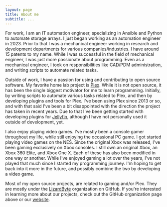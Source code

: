 ```yaml
---
layout: page
title: About me
subtitle: ...
---
```


For work, I am an IT automation engineer, specializing in Ansible and Python to automate storage arrays. I just began
working as an automation engineer in 2023. Prior to that I was a mechanical engineer working in research and
development departments for various companies/industries. I have around 15 patents to my name. While I was successful
in the field of mechanical engineer, I was just more passionate about programming. Even as a mechanical engineer, I
took on responsibilities like CAD/PDM administration, and writing scripts to automate related tasks.

Outside of work, I have a passion for using and contributing to open source software. My favorite home lab project
is [Plex](https://plex.tv). While it is not open source, it has been the single biggest motivator for me to learn
programming. Initially, by writing scripts to automate various tasks related to Plex, and then by developing
plugins and tools for Plex. I've been using Plex since 2013 or so, and with that said I've been a bit disappointed with
the direction the project has taken in recent years. Due to that I've been getting started with developing plugins for
[Jellyfin](https://jellyfin.org), although I have not personally used it outside of development, yet.

I also enjoy playing video games. I've mostly been a console gamer throughout my life, while still enjoying the
occasional PC game. I got started playing video games on the NES. Since the original Xbox was released, I've been
gaming exclusively on Xbox consoles. I still own an original Xbox, an Xbox 360 Elite, and Xbox One X. Each of these
has also been modified in one way or another. While I've enjoyed gaming a lot over the years, I've not played that
much since I started my programming journey. I'm hoping to get back into it more in the future, and possibly
combine the two by developing a video game.

Most of my open source projects, are related to gaming and/or Plex. They are mostly under the
[LizardByte](https://github.com/LizardByte) organization on GitHub. If you're interested in learning more about
our projects, check out the GitHub organization page above or our
[website](https://app.lizardbyte.dev).
